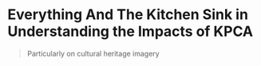 # Everything And The Kitchen Sink in Understanding the Impacts of KPCA

> Particularly on cultural heritage imagery
